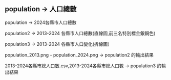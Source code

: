 ## **population -> 人口總數**

population -> 2024各縣市人口總數

population2 -> 2013-2024 各縣市人口總數(直線圖,前三名特別標金銀銅色)

population3 -> 2013-2024 各縣市人口變化(折線圖）

population_2013.png - population_2024.png -> population2 的輸出結果

2013-2024各縣市總人口數.csv,2013-2024各縣市總人口數 -> population3 的輸出結果

